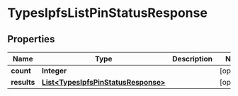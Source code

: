 
# TypesIpfsListPinStatusResponse

## Properties
Name | Type | Description | Notes
------------ | ------------- | ------------- | -------------
**count** | **Integer** |  |  [optional]
**results** | [**List&lt;TypesIpfsPinStatusResponse&gt;**](TypesIpfsPinStatusResponse.md) |  |  [optional]



